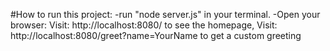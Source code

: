 #How to run this project:
-run "node server.js" in your terminal.
-Open your browser:
 Visit: http://localhost:8080/ to see the homepage,
 Visit: http://localhost:8080/greet?name=YourName to get a custom greeting


